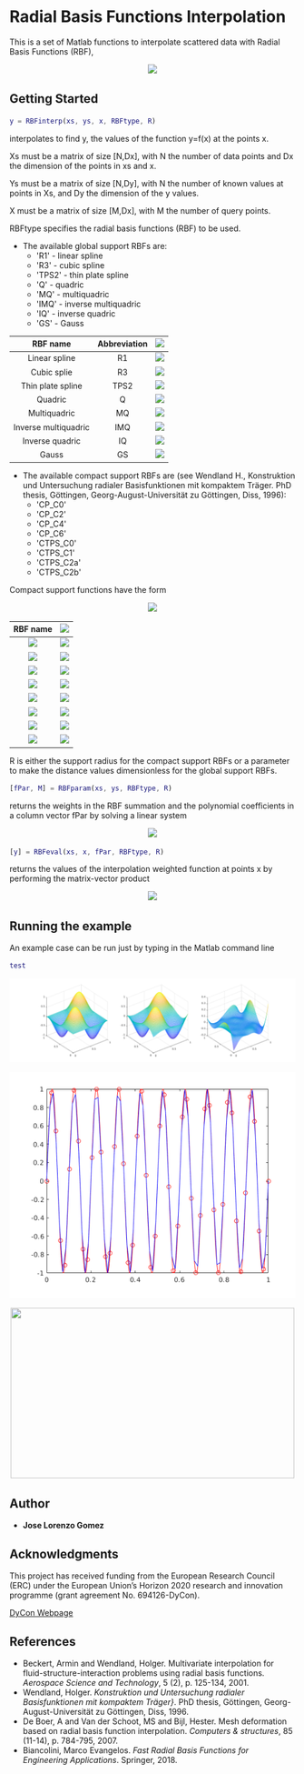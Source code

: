 # Radial Basis Functions Interpolation

This is a set of Matlab functions to interpolate scattered data with Radial Basis Functions (RBF),

<p align="center">
  <img src="https://latex.codecogs.com/gif.latex?F%20%5Cleft%28%20%5Cmathbf%7Bx%7D%20%5Cright%29%20%3D%20%5Csum_%7Bj%3D1%7D%5EN%20%5Cgamma_j%20%5Cvarphi%20%5Cleft%28%20%5C%7C%20%5Cmathbf%7Bx%7D%20-%20%5Cmathbf%7Bx%7D_%7Bs%2C%20j%7D%20%5C%7C_%7B%5Cmathbb%7BR%7D%5Ed%7D%20%5Cright%29%20&plus;%20p%20%5Cleft%28%20%5Cmathbf%7Bx%7D%20%5Cright%29">
</p>


## Getting Started

```Matlab
y = RBFinterp(xs, ys, x, RBFtype, R)
```
interpolates to find y, the values of the function y=f(x) at the points x.

Xs must be a matrix of size [N,Dx], with N the number of data points and Dx the dimension of the points in xs and x.

Ys must be a matrix of size [N,Dy], with N the number of known values at points in Xs, and Dy the dimension of the y values.

X must be a matrix of size [M,Dx], with M the number of query points.

RBFtype specifies the radial basis functions (RBF) to be used. 

* The available global support RBFs are:
	* 'R1'    - linear spline
	* 'R3'    - cubic spline
	* 'TPS2'  - thin plate spline
	* 'Q'     - quadric
	* 'MQ'    - multiquadric
	* 'IMQ'   - inverse multiquadric
	* 'IQ'    - inverse quadric
	* 'GS'    - Gauss
	
| RBF name | Abbreviation | <img src = "https://latex.codecogs.com/gif.latex?%5Cvarphi%20%5Cleft%28%20r%20%5Cright%29"> |
| :---: | :---: | :---: |
| Linear spline | R1 | <img src = "https://latex.codecogs.com/gif.latex?%5Cepsilon%20r"> |
| Cubic splie | R3 | <img src = "https://latex.codecogs.com/gif.latex?%5Cleft%28%20%5Cepsilon%20r%20%5Cright%29%5E3"> |
| Thin plate spline | TPS2| <img src = "https://latex.codecogs.com/gif.latex?%5Cleft%28%20%5Cepsilon%20r%20%5Cright%29%5E2%20%5Clog%5Cleft%28%20%5Cepsilon%20r%20%5Cright%29%24"> |
| Quadric | Q | <img src = "https://latex.codecogs.com/gif.latex?1%20&plus;%20%5Cleft%28%20%5Cepsilon%20r%20%5Cright%29%5E2"> |
| Multiquadric | MQ | <img src = "https://latex.codecogs.com/gif.latex?%5Csqrt%7B1%20&plus;%20%5Cleft%28%20%5Cepsilon%20r%20%5Cright%29%20%5E2%7D"> |
| Inverse multiquadric | IMQ | <img src = "https://latex.codecogs.com/gif.latex?%5Cfrac%7B1%7D%7B%5Csqrt%7B1%20&plus;%20%5Cleft%28%20%5Cepsilon%20r%20%5Cright%29%20%5E2%7D%7D"> |
| Inverse quadric | IQ | <img src = "https://latex.codecogs.com/gif.latex?%5Cfrac%7B1%7D%7B%201%20&plus;%20%5Cleft%28%20%5Cepsilon%20r%20%5Cright%29%20%5E2%20%7D"> |
| Gauss | GS | <img src = "https://latex.codecogs.com/gif.latex?e%5E%7B-%5Cleft%28%5Cepsilon%20r%20%5Cright%29%5E2%7D"> |

* The available compact support RBFs are (see Wendland H., Konstruktion und Untersuchung radialer Basisfunktionen mit kompaktem Träger. PhD  thesis, Göttingen, Georg-August-Universität zu Göttingen, Diss, 1996):
	* 'CP_C0'
	* 'CP_C2'
	* 'CP_C4'
	* 'CP_C6'
	* 'CTPS_C0'
	* 'CTPS_C1'
	* 'CTPS_C2a'
	* 'CTPS_C2b'

Compact support functions have the form

<p align="center">
	<img src = "https://latex.codecogs.com/gif.latex?%5Cvarphi%20%5Cleft%28%20%5Cxi%20%3D%20%5Cfrac%7Br%7D%7BR%7D%20%5Cright%29%20%3D%20%5Cbegin%7Bcases%7D%20f%20%5Cleft%28%20%5Cxi%20%5Cright%29%2C%20%26%200%20%5Cleq%20%5Cxi%20%5Cleq%201%20%5C%5C%200%2C%20%26%20%5Cxi%20%3E%201%20%5Cend%7Bcases%7D">
</p>

| RBF name | <img src = "https://latex.codecogs.com/gif.latex?%5Cvarphi%20%5Cleft%28%20%5Cxi%20%5Cright%29"> |
| :---: | :---: |
| <img src = "https://latex.codecogs.com/gif.latex?%5Ctext%7BCP%20%7D%20%5Cmathcal%7BC%7D%5E0"> | <img src = "https://latex.codecogs.com/gif.latex?%5Cleft%28%201%20-%20%5Cxi%20%5Cright%29%5E2"> |
| <img src = "https://latex.codecogs.com/gif.latex?%5Ctext%7BCP%20%7D%20%5Cmathcal%7BC%7D%5E2"> | <img src = "https://latex.codecogs.com/gif.latex?%5Cleft%28%201%20-%20%5Cxi%20%5Cright%29%5E4%20%5Cleft%28%204%20%5Cxi%20&plus;%201%20%5Cright%29"> |
| <img src = "https://latex.codecogs.com/gif.latex?%5Ctext%7BCP%20%7D%20%5Cmathcal%7BC%7D%5E4">| <img src = "https://latex.codecogs.com/gif.latex?%5Cleft%28%201%20-%20%5Cxi%20%5Cright%29%5E6%20%5Cleft%28%20%5Cfrac%7B35%7D%7B3%7D%20%5Cxi%5E2%20&plus;%206%20%5Cxi%20&plus;%201%20%5Cright%29"> |
| <img src = "https://latex.codecogs.com/gif.latex?%5Ctext%7BCP%20%7D%20%5Cmathcal%7BC%7D%5E6"> | <img src = "https://latex.codecogs.com/gif.latex?%5Cleft%28%201%20-%20%5Cxi%20%5Cright%29%5E8%20%5Cleft%28%2032%20%5Cxi%5E3%20&plus;%2025%20%5Cxi%5E2%20&plus;%208%20%5Cxi%20&plus;%201%20%5Cright%29"> |
| <img src = "https://latex.codecogs.com/gif.latex?%5Ctext%7BCTPS%20%7D%20%5Cmathcal%7BC%7D%5E0"> | <img src = "https://latex.codecogs.com/gif.latex?%5Cleft%28%201%20-%20%5Cxi%20%5Cright%29%5E5"> |
| <img src = "https://latex.codecogs.com/gif.latex?%5Ctext%7BCTPS%20%7D%20%5Cmathcal%7BC%7D%5E1"> | <img src = "https://latex.codecogs.com/gif.latex?1%20&plus;%20%5Cfrac%7B80%7D%7B3%7D%20%5Cxi%5E2%20-%2040%20%5Cxi%5E3%20&plus;%2015%20%5Cxi%5E4%20-%20%5Cfrac%7B8%7D%7B3%7D%20%5Cxi%5E5%20&plus;%2020%20%5Cxi%5E2%20%5Clog%20%5Cxi"> |
| <img src = "https://latex.codecogs.com/gif.latex?%5Ctext%7BCTPS%20%7D%20%5Cmathcal%7BC%7D%5E2_a"> | <img src = "https://latex.codecogs.com/gif.latex?1%20-%2030%20%5Cxi%5E2%20-%2010%20%5Cxi%5E3%20&plus;%2045%20%5Cxi%5E4%20-%206%20%5Cxi%5E5%20-%2060%20%5Cxi%5E3%20%5Clog%20%5Cxi"> |
| <img src = "https://latex.codecogs.com/gif.latex?%5Ctext%7BCTPS%20%7D%20%5Cmathcal%7BC%7D%5E2_b"> | <img src = "https://latex.codecogs.com/gif.latex?1%20-%2020%20%5Cxi%5E2%20&plus;%2080%20%5Cxi%5E3%20-%2045%20%5Cxi%5E4%20-%2016%20%5Cxi%5E5%20&plus;%2060%20%5Cxi%5E4%20%5Clog%20%5Cxi"> |

R is either the support radius for the compact support RBFs or a parameter to make the distance values dimensionless for the global support RBFs.

```Matlab
[fPar, M] = RBFparam(xs, ys, RBFtype, R)
```

returns the weights in the RBF summation and the polynomial coefficients in a column vector fPar by solving a linear system

<p align="center">
    <img src="https://latex.codecogs.com/gif.latex?%5Cbegin%7Bpmatrix%7D%20%5Cmathbf%7BM%7D%20%26%20%5Cmathbf%7BP%7D_s%20%5C%5C%20%5Cmathbf%7BP%7D_s%5ET%20%26%20%5Cmathbf%7B0%7D%20%5Cend%7Bpmatrix%7D%20%5Cbegin%7Bpmatrix%7D%20%5Cmathbf%7B%5Cgamma%7D%20%5C%5C%20%5Cmathbf%7B%5Cbeta%7D%20%5Cend%7Bpmatrix%7D%20%3D%20%5Cbegin%7Bpmatrix%7D%20%5Cmathbf%7Bf%7D_s%20%5C%5C%20%5Cmathbf%7B0%7D%20%5Cend%7Bpmatrix%7D">
</p>

```Matlab
[y] = RBFeval(xs, x, fPar, RBFtype, R)
```

returns the values of the interpolation weighted function at points x by performing the matrix-vector product

<p align="center">
    <img src="https://latex.codecogs.com/gif.latex?%5Cmathbf%7Bf%7D%20%3D%20%5Cbegin%7Bpmatrix%7D%20%5Cmathbf%7B%5Chat%7BM%7D%7D%20%26%20%5Cmathbf%7B%5Chat%7BP%7D%7D%20%5Cend%7Bpmatrix%7D%20%5Cbegin%7Bpmatrix%7D%20%5Cmathbf%7B%5Cgamma%7D%20%5C%5C%20%5Cmathbf%7B%5Cbeta%7D%20%5Cend%7Bpmatrix%7D">
</p>

## Running the example

An example case can be run just by typing in the Matlab command line

```Matlab
test
```

![](test.png)

<p align="center">
  <img src="test2.png">
</p>

<p align="center">
    <img src="animation.gif" width="500" height="300">
</p>

## Author

* **Jose Lorenzo Gomez**

## Acknowledgments

This project has received funding from the European Research Council (ERC) under the European  Union’s Horizon 2020 research and innovation programme (grant agreement No. 694126-DyCon).
 
[DyCon Webpage](http://cmc.deusto.eus/dycon/)

## References

* Beckert, Armin and Wendland, Holger. Multivariate interpolation for fluid-structure-interaction problems using radial basis functions. _Aerospace Science and Technology_, 5 (2), p. 125-134, 2001.
* Wendland, Holger. _Konstruktion und Untersuchung radialer Basisfunktionen mit kompaktem Träger}_. PhD thesis, Göttingen, Georg-August-Universität zu Göttingen, Diss, 1996.
* De Boer, A and Van der Schoot, MS and Bijl, Hester. Mesh deformation based on radial basis function interpolation. _Computers & structures_, 85 (11-14), p. 784-795, 2007.
* Biancolini, Marco Evangelos. _Fast Radial Basis Functions for Engineering Applications_. Springer, 2018.
